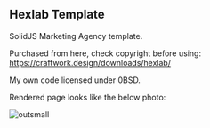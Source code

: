 ## Hexlab Template

SolidJS Marketing Agency template.

Purchased from here, check copyright before using:
https://craftwork.design/downloads/hexlab/

My own code licensed under 0BSD.

Rendered page looks like the below photo:

![outsmall](https://user-images.githubusercontent.com/11238136/234944575-e06571ec-4a8b-47c8-9222-58b1d9816ab8.png)
